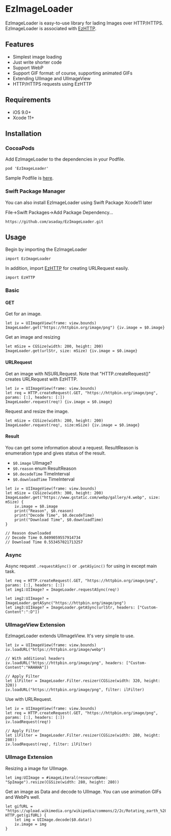 # EzImageLoader

EzImageLoader is easy-to-use library for lading Images over HTTP/HTTPS. EzImageLoader is associated with [EzHTTP](https://github.com/asaday/EzHTTP).

## Features

- Simplest image loading
- Just write shorter code
- Support WebP
- Support GIF format: of course, supporting animated GIFs
- Extending UIImage and UIImageView
- HTTP/HTTPS requests using EzHTTP

## Requirements

- iOS 9.0+
- Xcode 11+

## Installation

### CocoaPods

Add EzImageLoader to the dependencies in your Podfile.

```
pod 'EzImageLoader'
```

Sample Podfile is [here](https://github.com/asaday/EzImageLoader/blob/master/exsample/Podfile).

### Swift Package Manager

You can also install EzImageLoader using Swift Package Xcode11 later

File->Swift Packages->Add Package Dependency...

    https://github.com/asaday/EzImageLoader.git

## Usage

Begin by importing the EzImageLoader

```
import EzImageLoader
```

In addition, import [EzHTTP](https://github.com/asaday/EzHTTP) for creating URLRequest easily.

```
import EzHTTP
```

### Basic

#### GET

Get for an image.

```
let iv = UIImageView(frame: view.bounds)
ImageLoader.get("https://httpbin.org/image/png") {iv.image = $0.image}
```

Get an image and resizing

```
let mSize = CGSize(width: 200, height: 200)
ImageLoader.get(urlStr, size: mSize) {iv.image = $0.image}
```

#### URLRequest

Get an image with NSURLRequest. Note that "HTTP.createRequest()" creates URLRequest with EzHTTP.

```
let iv = UIImageView(frame: view.bounds)
let req = HTTP.createRequest(.GET, "https://httpbin.org/image/png", params: [:], headers: [:])
ImageLoader.request(req!) {iv.image = $0.image}
```

Request and resize the image.

```
let mSize = CGSize(width: 200, height: 200)
ImageLoader.request(req!, size:mSize) {iv.image = $0.image}
```

#### Result

You can get some information about a request. ResultReason is enumeration type and gives status of the result.

- `$0.image` UIImage?
- `$0.reason` enum ResultReason
- `$0.decodeTime` TimeInterval
- `$0.downloadTime` TimeInterval

```
let iv = UIImageView(frame: view.bounds)
let mSize = CGSize(width: 300, height: 200)
ImageLoader.get("https://www.gstatic.com/webp/gallery/4.webp", size: mSize) {
    iv.image = $0.image
    print("Reason", $0.reason)
    print("Decode Time", $0.decodeTime)
    print("Download Time", $0.downloadTime)
}

// Reason downloaded
// Decode Time 0.0499059557914734
// Download Time 0.553457021713257
```

### Async

Async request `.requestASync()` or `.getASyinc()` for using in except main task.

```
let req = HTTP.createRequest(.GET, "https://httpbin.org/image/png", params: [:], headers: [:])
let img1:UIImage? = ImageLoader.requestASync(req!)

let img2:UIImage? = ImageLoader.getASync("https://httpbin.org/image/png")
let img3:UIImage? = ImageLoader.getASync(urlStr, headers: ["Custom-Content":":D"])
```

### UIImageView Extension

EzImageLoader extends UIImageView. It's very simple to use.

```
let iv = UIImageView(frame: view.bounds)
iv.loadURL("https://httpbin.org/image/webp")

// With additional headers
iv.loadURL("https://httpbin.org/image/png", headers: ["Custom-Content":"HAHAHA"])

// Apply Filter
let ilFilter = ImageLoader.Filter.resizer(CGSize(width: 320, height: 320))
iv.loadURL("https://httpbin.org/image/png", filter: ilFilter)
```

Use with URLRequest.

```
let iv = UIImageView(frame: view.bounds)
let req = HTTP.createRequest(.GET, "https://httpbin.org/image/png", params: [:], headers: [:])
iv.loadRequest(req!)

// Apply Filter
let ilFilter = ImageLoader.Filter.resizer(CGSize(width: 280, height: 280))
iv.loadRequest(req!, filter: ilFilter)
```

### UIImage Extension

Resizing a image for UIImage.

```
let img:UIImage = #imageLiteral(resourceName: "SpImage").resize(CGSize(width: 280, height: 280))
```

Get an image as Data and decode to UIImage. You can use animation GIFs and WebPs well.

```
let gifURL = "https://upload.wikimedia.org/wikipedia/commons/2/2c/Rotating_earth_%28large%29.gif"
HTTP.get(gifURL) {
    let img = UIImage.decode($0.data!)
    iv.image = img
}
```
